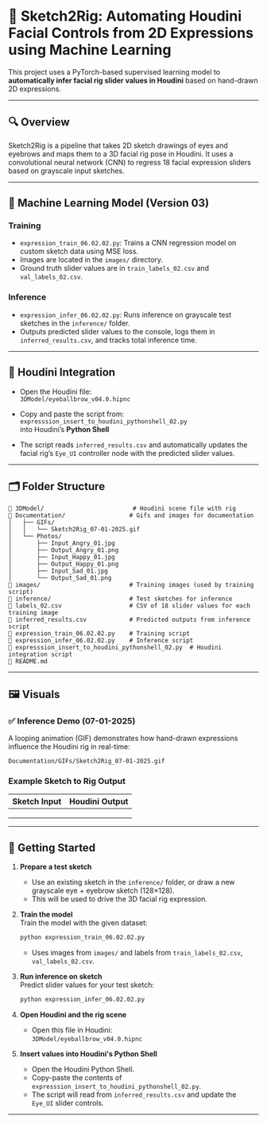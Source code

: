 # 🎨 Sketch2Rig: Automating Houdini Facial Controls from 2D Expressions using Machine Learning

This project uses a PyTorch-based supervised learning model to **automatically infer facial rig slider values in Houdini** based on hand-drawn 2D expressions.

---

## 🔍 Overview

Sketch2Rig is a pipeline that takes 2D sketch drawings of eyes and eyebrows and maps them to a 3D facial rig pose in Houdini. It uses a convolutional neural network (CNN) to regress 18 facial expression sliders based on grayscale input sketches.

---

## 🧠 Machine Learning Model (Version 03)

### Training

- `expression_train_06.02.02.py`: Trains a CNN regression model on custom sketch data using MSE loss.
- Images are located in the `images/` directory.
- Ground truth slider values are in `train_labels_02.csv` and `val_labels_02.csv`.

### Inference

- `expression_infer_06.02.02.py`: Runs inference on grayscale test sketches in the `inference/` folder.
- Outputs predicted slider values to the console, logs them in `inferred_results.csv`, and tracks total inference time.

---

## 📎 Houdini Integration

- Open the Houdini file:\
  `3DModel/eyeballbrow_v04.0.hipnc`

- Copy and paste the script from:\
  `expresssion_insert_to_houdini_pythonshell_02.py`\
  into Houdini’s **Python Shell**

- The script reads `inferred_results.csv` and automatically updates the facial rig’s `Eye_UI` controller node with the predicted slider values.

---

## 🗂 Folder Structure

```
📁 3DModel/                         # Houdini scene file with rig
📁 Documentation/                  # Gifs and images for documentation
│   ├── GIFs/
│   │   └── Sketch2Rig_07-01-2025.gif
│   └── Photos/
│       ├── Input_Angry_01.jpg
│       ├── Output_Angry_01.png
│       ├── Input_Happy_01.jpg
│       ├── Output_Happy_01.png
│       ├── Input_Sad_01.jpg
│       └── Output_Sad_01.png
📁 images/                         # Training images (used by training script)
📁 inference/                      # Test sketches for inference
📄 labels_02.csv                   # CSV of 18 slider values for each training image
📄 inferred_results.csv            # Predicted outputs from inference script
📄 expression_train_06.02.02.py    # Training script
📄 expression_infer_06.02.02.py    # Inference script
📄 expresssion_insert_to_houdini_pythonshell_02.py  # Houdini integration script
📄 README.md
```

---

## 🖼️ Visuals

### ✅ Inference Demo (07-01-2025)

A looping animation (GIF) demonstrates how hand-drawn expressions influence the Houdini rig in real-time:

```
Documentation/GIFs/Sketch2Rig_07-01-2025.gif
```

### Example Sketch to Rig Output

| Sketch Input | Houdini Output |
| ------------ | -------------- |
|              |                |
|              |                |
|              |                |

---

## 🚀 Getting Started

1. **Prepare a test sketch**

   - Use an existing sketch in the `inference/` folder, or draw a new grayscale eye + eyebrow sketch (128×128).
   - This will be used to drive the 3D facial rig expression.

2. **Train the model**\
   Train the model with the given dataset:

   ```bash
   python expression_train_06.02.02.py
   ```

   - Uses images from `images/` and labels from `train_labels_02.csv`, `val_labels_02.csv`.

3. **Run inference on sketch**\
   Predict slider values for your test sketch:

   ```bash
   python expression_infer_06.02.02.py
   ```

4. **Open Houdini and the rig scene**

   - Open this file in Houdini:\
     `3DModel/eyeballbrow_v04.0.hipnc`

5. **Insert values into Houdini's Python Shell**

   - Open the Houdini Python Shell.
   - Copy-paste the contents of `expresssion_insert_to_houdini_pythonshell_02.py`.
   - The script will read from `inferred_results.csv` and update the `Eye_UI` slider controls.

---

